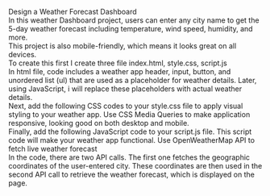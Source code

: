 Design a Weather Forecast Dashboard<br>
In this weather Dashboard project, users can enter any city name to get the 5-day weather forecast including temperature, wind speed, humidity, and more.<br>
This project is also mobile-friendly, which means it looks great on all devices.<br>
To create this first I create three file index.html, style.css, script.js<br>
In html file, code includes a weather app header, input, button, and unordered list (ul) that are used as a placeholder for weather details. Later, using JavaScript, i will replace these placeholders with actual weather details.<br>
Next, add the following CSS codes to your style.css file to apply visual styling to your weather app. Use CSS Media Queries to make application responsive, looking good on both desktop and mobile.<br>
Finally, add the following JavaScript code to your script.js file. This script code will make your weather app functional. Use OpenWeatherMap API to fetch live weather forecast<br>
In the code, there are two API calls. The first one fetches the geographic coordinates of the user-entered city. These coordinates are then used in the second API call to retrieve the weather forecast, which is displayed on the page.

